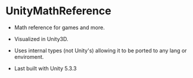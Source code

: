# UnityMathReference



- Math reference for games and more.

- Visualized in Unity3D.

- Uses internal types (not Unity's) allowing it to be ported to any lang or enviroment.

- Last built with Unity 5.3.3
